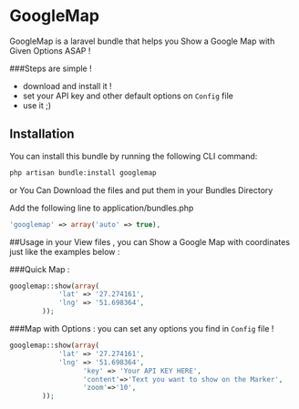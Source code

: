GoogleMap
=======

GoogleMap is a laravel bundle that helps you Show a Google Map with Given Options ASAP !


###Steps are simple ! 

- download and install it ! 
- set your API key and other default options on ``` Config ``` file
- use it ;)

## Installation

You can install this bundle by running the following CLI command:

```php
php artisan bundle:install googlemap
```
or 
You Can Download the files and put them in your Bundles Directory

Add the following line to application/bundles.php

```php
'googlemap' => array('auto' => true),
```

##Usage
in your View files , you can Show a Google Map with coordinates just like the examples below : 

###Quick Map : 

```php
googlemap::show(array(
            'lat' => '27.274161',
            'lng' => '51.698364',
        ));
```

###Map with Options : 
you can set any options you find in ``` Config ``` file !

```php
googlemap::show(array(
            'lat' => '27.274161',
            'lng' => '51.698364',
			      'key' => 'Your API KEY HERE',
			      'content'=>'Text you want to show on the Marker',
			      'zoom'=>'10',
        ));
```

[Visit My Website]: http://www.maghrooni.ir
